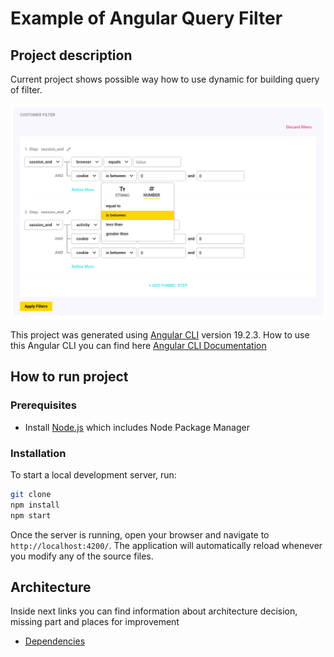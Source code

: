 # Example of Angular Query Filter

## Project description

Current project shows possible way how to use dynamic for building query of filter.

![application screenshot](docs/pictures/app-screenshot.png)

This project was generated using [Angular CLI](https://github.com/angular/angular-cli) version 19.2.3. How to use this Angular CLI you can find here [Angular CLI Documentation](https://angular.dev/tools/cli)

## How to run project

### Prerequisites

- Install [Node.js](https://nodejs.org/en) which includes Node Package Manager

### Installation

To start a local development server, run:

```bash
git clone
npm install
npm start
```

Once the server is running, open your browser and navigate to `http://localhost:4200/`. The application will automatically reload whenever you modify any of the source files.

## Architecture

Inside next links you can find information about architecture decision, missing part and places for improvement

- [Dependencies](./doc/architecture.md)
